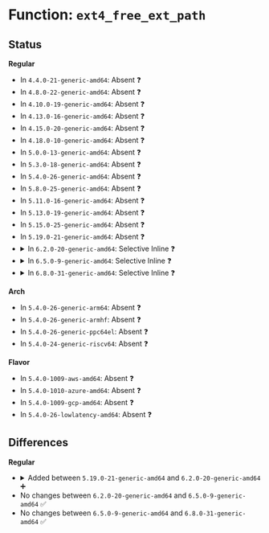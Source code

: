 # Function: <code>ext4_free_ext_path</code>

## Status
<b>Regular</b>
<ul>
<li>
In <code>4.4.0-21-generic-amd64</code>: Absent ❓
</li>
<li>
In <code>4.8.0-22-generic-amd64</code>: Absent ❓
</li>
<li>
In <code>4.10.0-19-generic-amd64</code>: Absent ❓
</li>
<li>
In <code>4.13.0-16-generic-amd64</code>: Absent ❓
</li>
<li>
In <code>4.15.0-20-generic-amd64</code>: Absent ❓
</li>
<li>
In <code>4.18.0-10-generic-amd64</code>: Absent ❓
</li>
<li>
In <code>5.0.0-13-generic-amd64</code>: Absent ❓
</li>
<li>
In <code>5.3.0-18-generic-amd64</code>: Absent ❓
</li>
<li>
In <code>5.4.0-26-generic-amd64</code>: Absent ❓
</li>
<li>
In <code>5.8.0-25-generic-amd64</code>: Absent ❓
</li>
<li>
In <code>5.11.0-16-generic-amd64</code>: Absent ❓
</li>
<li>
In <code>5.13.0-19-generic-amd64</code>: Absent ❓
</li>
<li>
In <code>5.15.0-25-generic-amd64</code>: Absent ❓
</li>
<li>
In <code>5.19.0-21-generic-amd64</code>: Absent ❓
</li>
<li>
<details>
<summary>In <code>6.2.0-20-generic-amd64</code>: Selective Inline ❓</summary>

```c
void ext4_free_ext_path(struct ext4_ext_path * path)
```

```json
{
  "name": "ext4_free_ext_path",
  "collision_type": "Unique Global",
  "inline_type": "Selective",
  "funcs": [
    {
      "addr": 18446744071584506359,
      "name": "ext4_free_ext_path",
      "external": true,
      "loc": "fs/ext4/extents.c:122",
      "file": "fs/ext4/extents.c",
      "inline": "not declared, inlined",
      "caller_inline": [
        "fs/ext4/extents.c:ext4_ext_clear_bb",
        "fs/ext4/extents.c:ext4_ext_clear_bb",
        "fs/ext4/extents.c:ext4_ext_clear_bb",
        "fs/ext4/extents.c:ext4_ext_replay_set_iblocks",
        "fs/ext4/extents.c:ext4_ext_replay_set_iblocks",
        "fs/ext4/extents.c:ext4_ext_replay_set_iblocks",
        "fs/ext4/extents.c:ext4_ext_replay_set_iblocks",
        "fs/ext4/extents.c:ext4_ext_replay_set_iblocks",
        "fs/ext4/extents.c:ext4_ext_replay_set_iblocks",
        "fs/ext4/extents.c:ext4_ext_replay_set_iblocks",
        "fs/ext4/extents.c:ext4_ext_replay_set_iblocks",
        "fs/ext4/extents.c:ext4_ext_replay_shrink_inode",
        "fs/ext4/extents.c:ext4_ext_replay_shrink_inode",
        "fs/ext4/extents.c:ext4_ext_replay_update_ex",
        "fs/ext4/extents.c:ext4_clu_mapped",
        "fs/ext4/extents.c:ext4_swap_extents",
        "fs/ext4/extents.c:ext4_swap_extents",
        "fs/ext4/extents.c:ext4_insert_range",
        "fs/ext4/extents.c:ext4_insert_range",
        "fs/ext4/extents.c:ext4_ext_shift_extents",
        "fs/ext4/extents.c:ext4_ext_map_blocks",
        "fs/ext4/extents.c:ext4_ext_remove_space",
        "fs/ext4/extents.c:ext4_ext_insert_extent",
        "fs/ext4/extents.c:ext4_find_extent",
        "fs/ext4/extents.c:ext4_ext_precache"
      ],
      "caller_func": [
        "fs/ext4/migrate.c:finish_range",
        "fs/ext4/move_extent.c:ext4_move_extents",
        "fs/ext4/move_extent.c:ext4_move_extents",
        "fs/ext4/fast_commit.c:ext4_fc_set_bitmaps_and_counters"
      ]
    }
  ],
  "symbols": [
    {
      "addr": 18446744071584476576,
      "name": "ext4_free_ext_path",
      "section": ".text",
      "bind": "STB_GLOBAL",
      "size": 93
    }
  ]
}
```
</details>
</li>
<li>
<details>
<summary>In <code>6.5.0-9-generic-amd64</code>: Selective Inline ❓</summary>

```c
void ext4_free_ext_path(struct ext4_ext_path * path)
```

```json
{
  "name": "ext4_free_ext_path",
  "collision_type": "Unique Global",
  "inline_type": "Selective",
  "funcs": [
    {
      "addr": 18446744071584734855,
      "name": "ext4_free_ext_path",
      "external": true,
      "loc": "fs/ext4/extents.c:122",
      "file": "fs/ext4/extents.c",
      "inline": "not declared, inlined",
      "caller_inline": [
        "fs/ext4/extents.c:ext4_ext_clear_bb",
        "fs/ext4/extents.c:ext4_ext_clear_bb",
        "fs/ext4/extents.c:ext4_ext_clear_bb",
        "fs/ext4/extents.c:ext4_ext_replay_set_iblocks",
        "fs/ext4/extents.c:ext4_ext_replay_set_iblocks",
        "fs/ext4/extents.c:ext4_ext_replay_set_iblocks",
        "fs/ext4/extents.c:ext4_ext_replay_set_iblocks",
        "fs/ext4/extents.c:ext4_ext_replay_set_iblocks",
        "fs/ext4/extents.c:ext4_ext_replay_set_iblocks",
        "fs/ext4/extents.c:ext4_ext_replay_set_iblocks",
        "fs/ext4/extents.c:ext4_ext_replay_set_iblocks",
        "fs/ext4/extents.c:ext4_ext_replay_shrink_inode",
        "fs/ext4/extents.c:ext4_ext_replay_shrink_inode",
        "fs/ext4/extents.c:ext4_ext_replay_update_ex",
        "fs/ext4/extents.c:ext4_clu_mapped",
        "fs/ext4/extents.c:ext4_swap_extents",
        "fs/ext4/extents.c:ext4_swap_extents",
        "fs/ext4/extents.c:ext4_insert_range",
        "fs/ext4/extents.c:ext4_insert_range",
        "fs/ext4/extents.c:ext4_ext_shift_extents",
        "fs/ext4/extents.c:ext4_ext_map_blocks",
        "fs/ext4/extents.c:ext4_ext_remove_space",
        "fs/ext4/extents.c:ext4_ext_insert_extent",
        "fs/ext4/extents.c:ext4_find_extent",
        "fs/ext4/extents.c:ext4_ext_precache"
      ],
      "caller_func": [
        "fs/ext4/migrate.c:finish_range",
        "fs/ext4/move_extent.c:ext4_move_extents",
        "fs/ext4/move_extent.c:ext4_move_extents",
        "fs/ext4/fast_commit.c:ext4_fc_set_bitmaps_and_counters"
      ]
    }
  ],
  "symbols": [
    {
      "addr": 18446744071584705376,
      "name": "ext4_free_ext_path",
      "section": ".text",
      "bind": "STB_GLOBAL",
      "size": 93
    }
  ]
}
```
</details>
</li>
<li>
<details>
<summary>In <code>6.8.0-31-generic-amd64</code>: Selective Inline ❓</summary>

```c
void ext4_free_ext_path(struct ext4_ext_path * path)
```

```json
{
  "name": "ext4_free_ext_path",
  "collision_type": "Unique Global",
  "inline_type": "Selective",
  "funcs": [
    {
      "addr": 18446744071584967383,
      "name": "ext4_free_ext_path",
      "external": true,
      "loc": "fs/ext4/extents.c:122",
      "file": "fs/ext4/extents.c",
      "inline": "not declared, inlined",
      "caller_inline": [
        "fs/ext4/extents.c:ext4_ext_clear_bb",
        "fs/ext4/extents.c:ext4_ext_clear_bb",
        "fs/ext4/extents.c:ext4_ext_clear_bb",
        "fs/ext4/extents.c:ext4_ext_replay_set_iblocks",
        "fs/ext4/extents.c:ext4_ext_replay_set_iblocks",
        "fs/ext4/extents.c:ext4_ext_replay_set_iblocks",
        "fs/ext4/extents.c:ext4_ext_replay_set_iblocks",
        "fs/ext4/extents.c:ext4_ext_replay_set_iblocks",
        "fs/ext4/extents.c:ext4_ext_replay_set_iblocks",
        "fs/ext4/extents.c:ext4_ext_replay_set_iblocks",
        "fs/ext4/extents.c:ext4_ext_replay_set_iblocks",
        "fs/ext4/extents.c:ext4_ext_replay_shrink_inode",
        "fs/ext4/extents.c:ext4_ext_replay_shrink_inode",
        "fs/ext4/extents.c:ext4_ext_replay_update_ex",
        "fs/ext4/extents.c:ext4_clu_mapped",
        "fs/ext4/extents.c:ext4_swap_extents",
        "fs/ext4/extents.c:ext4_swap_extents",
        "fs/ext4/extents.c:ext4_insert_range",
        "fs/ext4/extents.c:ext4_insert_range",
        "fs/ext4/extents.c:ext4_ext_shift_extents",
        "fs/ext4/extents.c:ext4_ext_map_blocks",
        "fs/ext4/extents.c:ext4_ext_remove_space",
        "fs/ext4/extents.c:ext4_ext_insert_extent",
        "fs/ext4/extents.c:ext4_find_extent",
        "fs/ext4/extents.c:ext4_ext_precache"
      ],
      "caller_func": [
        "fs/ext4/migrate.c:finish_range",
        "fs/ext4/move_extent.c:ext4_move_extents",
        "fs/ext4/move_extent.c:ext4_move_extents",
        "fs/ext4/fast_commit.c:ext4_fc_set_bitmaps_and_counters"
      ]
    }
  ],
  "symbols": [
    {
      "addr": 18446744071584938000,
      "name": "ext4_free_ext_path",
      "section": ".text",
      "bind": "STB_GLOBAL",
      "size": 93
    }
  ]
}
```
</details>
</li>
</ul>
<b>Arch</b>
<ul>
<li>
In <code>5.4.0-26-generic-arm64</code>: Absent ❓
</li>
<li>
In <code>5.4.0-26-generic-armhf</code>: Absent ❓
</li>
<li>
In <code>5.4.0-26-generic-ppc64el</code>: Absent ❓
</li>
<li>
In <code>5.4.0-24-generic-riscv64</code>: Absent ❓
</li>
</ul>
<b>Flavor</b>
<ul>
<li>
In <code>5.4.0-1009-aws-amd64</code>: Absent ❓
</li>
<li>
In <code>5.4.0-1010-azure-amd64</code>: Absent ❓
</li>
<li>
In <code>5.4.0-1009-gcp-amd64</code>: Absent ❓
</li>
<li>
In <code>5.4.0-26-lowlatency-amd64</code>: Absent ❓
</li>
</ul>

## Differences
<b>Regular</b>
<ul>
<li>
<details>
<summary>Added between <code>5.19.0-21-generic-amd64</code> and <code>6.2.0-20-generic-amd64</code> ➕</summary>

```c
void ext4_free_ext_path(struct ext4_ext_path * path)
```
</details>
</li>
<li>
No changes between <code>6.2.0-20-generic-amd64</code> and <code>6.5.0-9-generic-amd64</code> ✅
</li>
<li>
No changes between <code>6.5.0-9-generic-amd64</code> and <code>6.8.0-31-generic-amd64</code> ✅
</li>
</ul>
